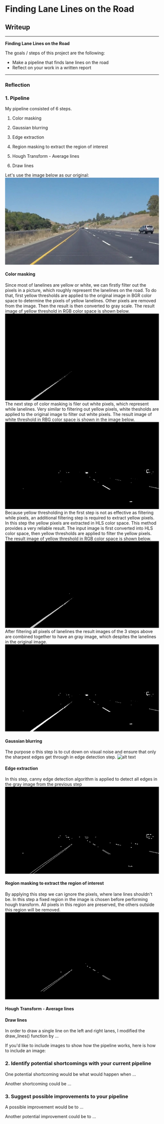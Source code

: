 # **Finding Lane Lines on the Road** 

## Writeup

---

**Finding Lane Lines on the Road**

The goals / steps of this project are the following:
* Make a pipeline that finds lane lines on the road
* Reflect on your work in a written report


[//]: # (Image References)

[image1]: ./test_images/solidYellowCurve.jpg "solidYellowCurve"
[image2]: ./test_images/rgb_y.jpg "rgb_y"
[image3]: ./test_images/rgb_w.jpg "rgb_w"
[image4]: ./test_images/hls_y.jpg "hls_y"
[image5]: ./test_images/color_threshold.jpg "color_threshold"
[image6]: ./test_images/Gaussian_Blur.jpg "Gaussian_Blur"
[image7]: ./test_images/Canny_Edges.jpg "Canny_Edges"
[image8]: ./test_images/Region_Of_Interest.jpg "Region_Of_Interest"


---

### Reflection

### 1. Pipeline

My pipeline consisted of 6 steps. 

1. Color masking

2. Gaussian blurring 

3. Edge extraction

4. Region masking to extract the region of interest 

5. Hough Transform - Average lines

6. Draw lines

Let's use the image below as our original:
![alt text][image1]

#### Color masking

Since most of lanelines are yellow or white, we can firstly filter out the pixels in a picture, which roughly represent the lanelines on the road.
To do that, first yellow thresholds are applied to the original image in BGR color space to determine the pixels of yellow lanelines. Other pixels are removed from the image.
Then the result is then converted to gray scale. The result image of yellow threshold in RGB color space is shown below.
![alt text][image2]
The next step of color masking is filer out white pixels, which represent while lanelines. Very similar to filtering out yellow pixels, white thesholds are applied to the original image
to filter out white pixels. The result image of white threshold in RBG color space is shown in the image below.
![alt text][image3]
Because yellow thresholding in the first step is not as effective as filtering while pixels, an additional filtering step is required to extract yellow pixels. In this step the yellow pixels are 
extracted in HLS color space. This method provides a very reliable result. The input image is first converted into HLS color space, then yellow thresholds are applied to filter the yellow pixels.
The result image of yellow threshold in RGB color space is shown below.
![alt text][image4]
After filtering all pixels of lanelines the result images of the 3 steps above are combined together to have an gray image, which despites the lanelines in the original image.
![alt text][image5]

#### Gaussian blurring

The purpose o this step is to cut down on visual noise and ensure that only the sharpest edges get through in edge detection step.
![alt text][image6]

#### Edge extraction
In this step, canny edge detection algorithm is applied to detect all edges in the gray image from the previous step
![alt text][image7]

#### Region masking to extract the region of interest
By applying this step we can ignore the pixels, where lane lines shouldn't be. In this step a fixed region in the image is chosen before performing hough transform. All pixels in
this region are preserved, the others outside this region will be removed.
![alt text][image8]



#### Hough Transform - Average lines

#### Draw lines




In order to draw a single line on the left and right lanes, I modified the draw_lines() function by ...

If you'd like to include images to show how the pipeline works, here is how to include an image: 




### 2. Identify potential shortcomings with your current pipeline


One potential shortcoming would be what would happen when ... 

Another shortcoming could be ...


### 3. Suggest possible improvements to your pipeline

A possible improvement would be to ...

Another potential improvement could be to ...
